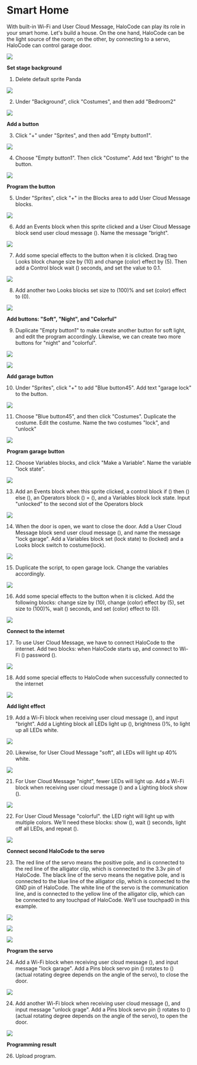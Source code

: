 # Smart Home

With built-in Wi-Fi and User Cloud Message, HaloCode can play its role in your smart home. Let's build a house. On the one hand, HaloCode can be the light source of the room; on the other, by connecting to a servo, HaloCode can control garage door.

![](../../../../.gitbook/assets/0%20%285%29.png)

**Set stage background**

1. Delete default sprite Panda

![](../../../../.gitbook/assets/1%20%288%29.gif)

2. Under "Background", click "Costumes", and then add "Bedroom2"

![](../../../../.gitbook/assets/2%20%2817%29.gif)

**Add a button**

3. Click "+" under "Sprites", and then add "Empty button1".

![](../../../../.gitbook/assets/3%20%2811%29.gif)

4. Choose "Empty button1". Then click "Costume". Add text "Bright" to the button.

![](../../../../.gitbook/assets/4.gif)

**Program the button**

5. Under "Sprites", click "+" in the Blocks area to add User Cloud Message blocks.

![](../../../../.gitbook/assets/5%20%2811%29.gif)

6. Add an Events block when this sprite clicked and a User Cloud Message block send user cloud message \(\). Name the message "bright".

![](../../../../.gitbook/assets/6%20%2811%29.gif)

7. Add some special effects to the button when it is clicked. Drag two Looks block change size by \(10\) and change \(color\) effect by \(5\). Then add a Control block wait \(\) seconds, and set the value to 0.1.

![](../../../../.gitbook/assets/7%20%287%29.gif)

8. Add another two Looks blocks set size to \(100\)% and set \(color\) effect to \(0\).

![](../../../../.gitbook/assets/8%20%284%29.gif)

**Add buttons: "Soft", "Night", and "Colorful"**

9. Duplicate "Empty button1" to make create another button for soft light, and edit the program accordingly. Likewise, we can create two more buttons for "night" and "colorful".

![](../../../../.gitbook/assets/9%20%283%29.gif)

![](../../../../.gitbook/assets/10%20%282%29.png)

**Add garage button**

10. Under "Sprites", click "+" to add "Blue button45". Add text "garage lock" to the button.

![](../../../../.gitbook/assets/11.gif)

11. Choose "Blue button45", and then click "Costumes". Duplicate the costume. Edit the costume. Name the two costumes "lock", and "unlock"

![](../../../../.gitbook/assets/12%20%282%29.gif)

**Program garage button**

12. Choose Variables blocks, and click "Make a Variable". Name the variable "lock state".

![](../../../../.gitbook/assets/13.gif)

13. Add an Events block when this sprite clicked, a control block if \(\) then \(\) else \(\), an Operators block \(\) = \(\), and a Variables block lock state. Input "unlocked" to the second slot of the Operators block

![](../../../../.gitbook/assets/14%20%284%29.gif)

14. When the door is open, we want to close the door. Add a User Cloud Message block send user cloud message \(\), and name the message "lock garage". Add a Variables block set \(lock state\) to \(locked\) and a Looks block switch to costume\(lock\).

![](../../../../.gitbook/assets/15%20%281%29.gif)

15. Duplicate the script, to open garage lock. Change the variables accordingly.

![](../../../../.gitbook/assets/16%20%282%29.gif)

16. Add some special effects to the button when it is clicked. Add the following blocks: change size by \(10\), change \(color\) effect by \(5\), set size to \(100\)%, wait \(\) seconds, and set \(color\) effect to \(0\).

![](../../../../.gitbook/assets/17%20%281%29.gif)

**Connect to the internet**

17. To use User Cloud Message, we have to connect HaloCode to the internet. Add two blocks: when HaloCode starts up, and connect to Wi-Fi \(\) password \(\).

![](../../../../.gitbook/assets/18%20%281%29.gif)

18. Add some special effects to HaloCode when successfully connected to the internet

![](../../../../.gitbook/assets/19.gif)

**Add light effect**

19. Add a Wi-Fi block when receiving user cloud message \(\), and input "bright". Add a Lighting block all LEDs light up \(\), brightness \(\)%, to light up all LEDs white.

![](../../../../.gitbook/assets/20.gif)

20. Likewise, for User Cloud Message "soft", all LEDs will light up 40% white.

![](../../../../.gitbook/assets/21.gif)

21. For User Cloud Message "night", fewer LEDs will light up. Add a Wi-Fi block when receiving user cloud message \(\) and a Lighting block show \(\).

![](../../../../.gitbook/assets/22.gif)

22. For User Cloud Message "colorful". the LED right will light up with multiple colors. We'll need these blocks: show \(\), wait \(\) seconds, light off all LEDs, and repeat \(\).

![](../../../../.gitbook/assets/23.gif)

**Connect second HaloCode to the servo**

23. The red line of the servo means the positive pole, and is connected to the red line of the alligator clip, which is connected to the 3.3v pin of HaloCode. The black line of the servo means the negative pole, and is connected to the blue line of the alligator clip, which is connected to the GND pin of HaloCode. The white line of the servo is the communication line, and is connected to the yellow line of the alligator clip, which can be connected to any touchpad of HaloCode. We'll use touchpad0 in this example.

![](../../../../.gitbook/assets/24.jpeg)

![](../../../../.gitbook/assets/25.jpeg)

![](../../../../.gitbook/assets/26.jpeg)

**Program the servo**

24. Add a Wi-Fi block when receiving user cloud message \(\), and input message "lock garage". Add a Pins block servo pin \(\) rotates to \(\) \(actual rotating degree depends on the angle of the servo\), to close the door.

![](../../../../.gitbook/assets/27.gif)

24. Add another Wi-Fi block when receiving user cloud message \(\), and input message "unlock grage". Add a Pins block servo pin \(\) rotates to \(\) \(actual rotating degree depends on the angle of the servo\), to open the door.

![](../../../../.gitbook/assets/28.gif)

**Programming result**

26. Upload program.


